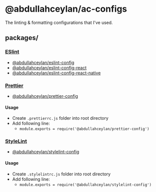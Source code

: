 # @abdullahceylan/ac-configs

The linting & formatting configurations that I've used.

## packages/

### [ESlint](https://eslint.org/)

- [@abdullahceylan/eslint-config](packages/eslint-config)
- [@abdullahceylan/eslint-config-react](packages/eslint-config-react)
- [@abdullahceylan/eslint-config-react-native](packages/eslint-config-react-native)


### [Prettier](https://prettier.io/)

- [@abdullahceylan/prettier-config](packages/prettier-config)

#### Usage
- Create `.prettierrc.js` folder into root directory
- Add following line:
  - `module.exports = require('@abdullahceylan/prettier-config')`

### [StyleLint](https://stylelint.io)

- [@abdullahceylan/stylelint-config](packages/stylelint-config)

#### Usage
- Create `.stylelintrc.js` folder into root directory
- Add following line:
  - `module.exports = require('@abdullahceylan/stylelint-config')`